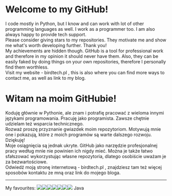 # Welcome to my GitHub!
I code mostly in Python, but I know and can work with lot of other programming languages as well. I work as a programmer too. I am also always happy to provide tech support.\
Please consider giving stars to my repositories. They motivate me and show me what's worth developing further. Thank you!\
My achievements are hidden though. GitHub is a tool for professional work and therefore in my opinion it should never have them. Also, they can be easily faked by doing things on your own repositories, therefore I personally find them worthless.\
Visit my website - birdtech.pl , this is also where you can find more ways to contact me, as well as link to my blog.

# Witam na moim GitHubie!
Koduję głównie w Pythonie, ale znam i potrafię pracować z wieloma innymi językami programowania. Pracuję jako programista. Zawsze chętnie udzielam też wsparcia technicznego.\
Rozważ proszę przyznanie gwiazdek moim repozytoriom. Motywują mnie one i pokazują, które z moich programów są warte dalszego rozwoju. Dziękuję!\
Moje osiągnięcia są jednak ukryte. GitHub jako narzędzie profesjonalnej pracy według mnie nie powinien ich nigdy mieć. Można je także łatwo sfałszować wykorzystując własne repozytoria, dlatego osobiście uważam je za bezwartościowe. \
Odwiedź moją stronę internetową - birdtech.pl , znajdziesz tam też więcej sposobów kontaktu ze mną oraz link do mojego bloga.

-----------------------------------------------------------------
My favourites: <img src="https://img.shields.io/badge/Python-FFD43B?style=for-the-badge&logo=python&logoColor=blue"  /><img src="https://img.shields.io/badge/Lua-2C2D72?style=for-the-badge&logo=lua&logoColor=white" /><img src="https://img.shields.io/badge/C%23-239120?style=for-the-badge&logo=c-sharp&logoColor=white" /><img src="https://img.shields.io/badge/.NET-512BD4?style=for-the-badge&logo=dotnet&logoColor=white" /><img src="https://img.shields.io/badge/C%2B%2B-00599C?style=for-the-badge&logo=c%2B%2B&logoColor=white" /><img src="https://img.shields.io/badge/Visual_Studio-5C2D91?style=for-the-badge&logo=visual%20studio&logoColor=white" /><img src="https://img.shields.io/badge/PyCharm-000000.svg?&style=for-the-badge&logo=PyCharm&logoColor=white" /> Java
